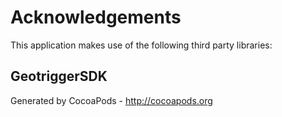 # Acknowledgements
This application makes use of the following third party libraries:

## GeotriggerSDK


Generated by CocoaPods - http://cocoapods.org
